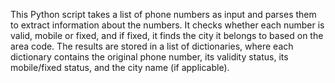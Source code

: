 This Python script takes a list of phone numbers as input and parses them to extract information about the numbers. It checks whether each number is valid, mobile or fixed, and if fixed, it finds the city it belongs to based on the area code. The results are stored in a list of dictionaries, where each dictionary contains the original phone number, its validity status, its mobile/fixed status, and the city name (if applicable).
